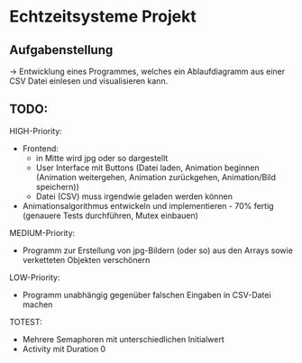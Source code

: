 # Echtzeitsysteme Projekt

## Aufgabenstellung
-> Entwicklung eines Programmes, welches ein Ablaufdiagramm aus einer CSV Datei einlesen und visualisieren kann.

## TODO:
HIGH-Priority:
* Frontend: 
    * in Mitte wird jpg oder so dargestellt
    * User Interface mit Buttons (Datei laden, Animation beginnen (Animation weitergehen, Animation zurückgehen, Animation/Bild speichern))
    * Datei (CSV) muss irgendwie geladen werden können
* Animationsalgorithmus entwickeln und implementieren - 70% fertig (genauere Tests durchführen, Mutex einbauen)

MEDIUM-Priority:
* Programm zur Erstellung von jpg-Bildern (oder so) aus den Arrays sowie verketteten Objekten verschönern

LOW-Priority:
* Programm unabhängig gegenüber falschen Eingaben in CSV-Datei machen

TOTEST:
* Mehrere Semaphoren mit unterschiedlichen Initialwert
* Activity mit Duration 0